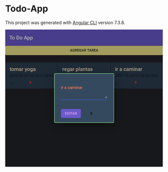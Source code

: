 # Todo-App

This project was generated with [Angular CLI](https://github.com/angular/angular-cli) version 7.3.8.


![alt text](https://raw.githubusercontent.com/emeery/todo-app/master/src/assets/cover.png)
